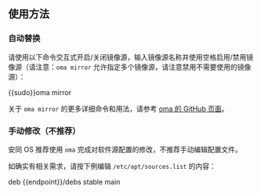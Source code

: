 ## 使用方法

### 自动替换

请使用以下命令交互式开启/关闭镜像源，输入镜像源名称并使用空格启用/禁用镜像源（请注意：`oma mirror` 允许指定多个镜像源，请注意禁用不需要使用的镜像源）：

<tmpl z-lang="bash">
{{sudo}}oma mirror
</tmpl>

关于 `oma mirror` 的更多详细命令和用法，请参考 [oma 的 GitHub 页面](https://github.com/AOSC-Dev/oma?tab=readme-ov-file#command-reference)。

### 手动修改（不推荐）

安同 OS 推荐使用 `oma` 完成对软件源配置的修改，不推荐手动编辑配置文件。

如确实有相关需求，请按下例编辑 `/etc/apt/sources.list` 的内容：

<tmpl z-path="/etc/apt/sources.list">
deb {{endpoint}}/debs stable main
</tmpl>
